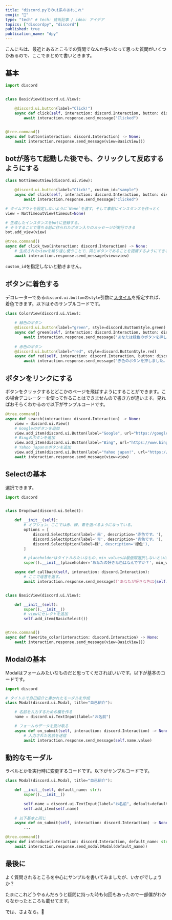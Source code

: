 ```yaml
---
title: "discord.pyでのui系のあれこれ"
emoji: "🕌"
type: "tech" # tech: 技術記事 / idea: アイデア
topics: ["discordpy", "discord"]
published: true
publication_name: "dpy"
---
```


こんにちは、最近とあるところでの質問でなんか多いなって思った質問がいくつかあるので、ここでまとめて書いときます。

## 基本
```py:basic.py
import discord


class BasicView(discord.ui.View):
    
    @discord.ui.button(label="Click!")
    async def click(self, interaction: discord.Interaction, button: discord.Button) -> None:
        await interaction.response.send_message("Clicked")


@tree.command()
async def button(interaction: discord.Interaction) -> None:
    await interaction.response.send_message(view=BasicView())
```

## botが落ちて起動した後でも、クリックして反応するようにする
```py:down-click.py
class NotTimeoutView(discord.ui.View):
    
    @discord.ui.button(label="Click!", custom_id="sample")
    async def click(self, interaction: discord.Interaction, button: discord.Button) -> None:
        await interaction.response.send_message("Clicked")

# タイムアウトを設定しないように`None`を渡す。そして事前にインスタンスを作っとく
view = NotTimeoutView(timeout=None)

# 生成したインスタンスをbotに登録する。
# そうすることで落ちる前に作られたボタン入りのメッセージが実行できる
bot.add_view(view)

@tree.command()
async def click_two(interaction: discord.Interaction) -> None:
    # 生成されたviewを繰り返し使うことで、同じボタンであることを認識するようにできる。
    await interaction.response.send_message(view=view)
```
`custom_id`を指定しないと動きません。

## ボタンに着色する
デコレーターである`discord.ui.button`の`style`引数に[スタイル](https://discordpy.readthedocs.io/en/stable/interactions/api.html#discord.ButtonStyle)を指定すれば、着色できます。以下はそのサンプルコードです。
```py:button-color.py
class ColorView(discord.ui.View):
    
    # 緑色のボタン
    @discord.ui.button(label="green", style=discord.ButtonStyle.green)
    async def green(self, interaction: discord.Interaction, button: discord.Button) -> None:
        await interaction.response.send_message("あなたは緑色のボタンを押しました")
    
    # 赤色のボタン
    @discord.ui.button(label="red", style=discord.ButtonStyle.red)
    async def red(self, interaction: discord.Interaction, button: discord.Button) -> None:
        await interaction.response.send_message("赤色のボタンを押しました。")
```

## ボタンをリンクにする
ボタンをクリックするとどこかのページを飛ばすようにすることができます。この場合デコレーターを使って作ることはできませんので書き方が違います。見ればおそらくわかるので以下がサンプルコードです。

```py:link.py
@tree.command()
async def search(interaction: discord.Interaction) -> None:
    view = discord.ui.View()
    # Googleのボタンを追加
    view.add_item(discord.ui.Button(label="Google", url="https://google.com"))
    # Bingのボタンを追加
    view.add_item(discord.ui.Button(label="Bing", url="https://www.bing.com"))
    # Yahoo japanのボタンを追加
    view.add_item(discord.ui.Button(label="Yahoo japan!", url="https://www.yahoo.co.jp/"))
    await interaction.response.send_message(view=view)
```

## Selectの基本
選択できます。
```py:basic.py
import discord


class Dropdown(discord.ui.Select):

    def __init__(self):
        # オプション、ここでは赤、緑、青を選べるようになっている。
        options = [
            discord.SelectOption(label='赤', description='赤色です。'),
            discord.SelectOption(label='青', description='青色です。'),
            discord.SelectOption(label=緑', description='緑色'),
        ]

        # placeholderはタイトルみたいなもの、min_valuesは最低限選択しないといけない数、max_valuesは最大で何個選択できる数
        super().__init__(placeholder='あなたの好きな色はなんですか？', min_values=1, max_values=1, options=options)

    async def callback(self, interaction: discord.Interaction):
        # ここで返答を返す。
        await interaction.response.send_message(f'あなたが好きな色は{self.values[0]}なんですね！"')


class BasicView(discord.ui.View):

    def __init__(self):
        super().__init__()
        # viewにセレクトを追加
        self.add_item(BasicSelect())


@tree.command()
async def favorite_color(interaction: discord.Interaction) -> None:
    await interaction.response.send_message(view=BasicView())
```

## Modalの基本
Modalはフォームみたいなものだと思ってくださればいいです。以下が基本のコードです。
```py:basic.py
import discord

# タイトルで自己紹介と書かれたモーダルを作成
class Modal(discord.ui.Modal, title="自己紹介"):

    # 名前を入力するための欄を作る
    name = discord.ui.TextInput(label="お名前")

    # フォームのデータを受け取る
    async def on_submit(self, interaction: discord.Interaction) -> None:
        # 入力された名前を送信
        await interaction.response.send_message(self.name.value)
```

## 動的なモーダル
ラベルとかを実行時に変更するコードです。以下がサンプルコードです。

```py:dynamic_modal.py
class Modal(discord.ui.Modal, title="自己紹介"):

    def __init__(self, default_name: str):
        super().__init__()

        self.name = discord.ui.TextInput(label="お名前", default=default_name)
        self.add_item(self.name)
    
    # 以下基本と同じ
    async def on_submit(self, interaction: discord.Interaction) -> None:
        ...

@tree.command()
async def introduce(interaction: discord.Interaction, default_name: str = "名無し") -> None:
    await interaction.response.send_modal(Modal(default_name))
```

## 最後に
よく質問されるところを中心にサンプルを書いてみましたが、いかがでしょうか？

たまにこれどうやるんだろうと疑問に持った時も何回もあったので一部僕がわからなかったところも載せてます。

では、さよなら。👋
